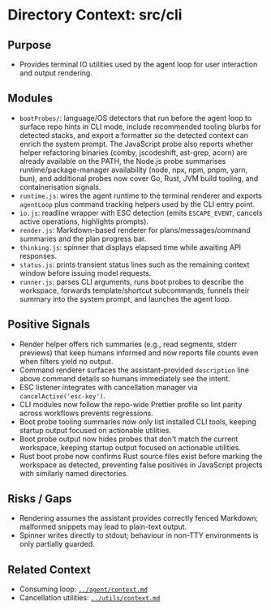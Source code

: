 # Directory Context: src/cli

## Purpose

- Provides terminal IO utilities used by the agent loop for user interaction and output rendering.

## Modules

- `bootProbes/`: language/OS detectors that run before the agent loop to surface repo hints in CLI mode, include recommended tooling blurbs for detected stacks, and export a formatter so the detected context can enrich the system prompt. The JavaScript probe also reports whether helper refactoring binaries (comby, jscodeshift, ast-grep, acorn) are already available on the PATH, the Node.js probe summarises runtime/package-manager availability (node, npx, npm, pnpm, yarn, bun), and additional probes now cover Go, Rust, JVM build tooling, and containerisation signals.
- `runtime.js`: wires the agent runtime to the terminal renderer and exports `agentLoop` plus command tracking helpers used by the CLI entry point.
- `io.js`: readline wrapper with ESC detection (emits `ESCAPE_EVENT`, cancels active operations, highlights prompts).
- `render.js`: Markdown-based renderer for plans/messages/command summaries and the plan progress bar.
- `thinking.js`: spinner that displays elapsed time while awaiting API responses.
- `status.js`: prints transient status lines such as the remaining context window before issuing model requests.
- `runner.js`: parses CLI arguments, runs boot probes to describe the workspace, forwards template/shortcut subcommands, funnels their summary into the system prompt, and launches the agent loop.

## Positive Signals

- Render helper offers rich summaries (e.g., read segments, stderr previews) that keep humans informed and now reports file counts even when filters yield no output.
- Command renderer surfaces the assistant-provided `description` line above command details so humans immediately see the intent.
- ESC listener integrates with cancellation manager via `cancelActive('esc-key')`.
- CLI modules now follow the repo-wide Prettier profile so lint parity across workflows prevents regressions.
- Boot probe tooling summaries now only list installed CLI tools, keeping startup output focused on actionable utilities.
- Boot probe output now hides probes that don't match the current workspace, keeping startup output focused on actionable utilities.
- Rust boot probe now confirms Rust source files exist before marking the workspace as detected, preventing false positives in JavaScript projects with similarly named directories.

## Risks / Gaps

- Rendering assumes the assistant provides correctly fenced Markdown; malformed snippets may lead to plain-text output.
- Spinner writes directly to stdout; behaviour in non-TTY environments is only partially guarded.

## Related Context

- Consuming loop: [`../agent/context.md`](../agent/context.md)
- Cancellation utilities: [`../utils/context.md`](../utils/context.md)
